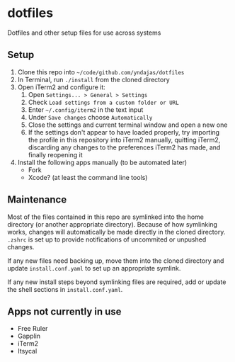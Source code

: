 # dotfiles

Dotfiles and other setup files for use across systems

## Setup

1. Clone this repo into `~/code/github.com/yndajas/dotfiles`
1. In Terminal, run `./install` from the cloned directory
1. Open iTerm2 and configure it:
    1. Open `Settings... > General > Settings`
    1. Check `Load settings from a custom folder or URL`
    1. Enter `~/.config/iterm2` in the text input
    1. Under `Save changes` choose `Automatically`
    1. Close the settings and current terminal window and open a new one
    1. If the settings don't appear to have loaded properly, try importing the profile in this repository into iTerm2 manually, quitting iTerm2, discarding any changes to the preferences iTerm2 has made, and finally reopening it
1. Install the following apps manually (to be automated later)
    - Fork
    - Xcode? (at least the command line tools)

## Maintenance

Most of the files contained in this repo are symlinked into the home directory (or another appropriate directory). Because of how symlinking works, changes will automatically be made directly in the cloned directory. `.zshrc` is set up to provide notifications of uncommited or unpushed changes.

If any new files need backing up, move them into the cloned directory and update `install.conf.yaml` to set up an appropriate symlink.

If any new install steps beyond symlinking files are required, add or update the shell sections in `install.conf.yaml`.

## Apps not currently in use

- Free Ruler
- Gapplin
- iTerm2
- Itsycal

